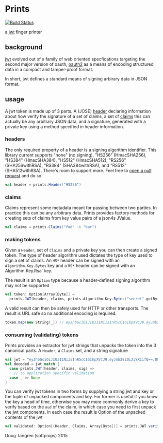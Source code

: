 # Prints

[![Build Status](https://travis-ci.org/softprops/prints.svg)](https://travis-ci.org/softprops/prints)

a [jwt](https://tools.ietf.org/html/draft-ietf-oauth-json-web-token-32) finger printer

## background

[jwt](https://tools.ietf.org/html/draft-ietf-oauth-json-web-token-32) evolved out of a family of web oriented specfications targeting the second major version of oauth, [oauth2](http://oauth.net/2/) as a means of encoding structured data in a compact and tamper-proof format.

In short, jwt defines a standard means of signing arbirary data in JSON format.

## usage

A jwt token is made up of 3 parts. A (JOSE) [header](https://tools.ietf.org/html/draft-ietf-oauth-json-web-token-32#section-5) declaring information about how verify the signature of a set of claims, a set of [claims](https://tools.ietf.org/html/draft-ietf-oauth-json-web-token-32#section-4) this can actually be any arbitrary JSON data, and a signature, generated with a private key using a method specified in header information.

### headers

The only required property of a header is a signing algorithm identifier. This library current supports "none" (no signing), "HS256" (HmacSHA256), "HS384" (HmacSHA384), "HS512" (HmacSHA512), "RS256" (SHA256withRSA), "RS384" (SHA384withRSA), and "RS512" (SHA512withRSA). There's room to support more. Feel free to [open a pull request](https://github.com/softprops/prints/pulls) and do so!

```scala
val header = prints.Header("HS256")
```

### claims

Claims represent some metadata meant for passing between two parties. In practice this can be any arbitrary data. Prints provides factory methods for creating sets of claims from key value pairs of a json4s JValue.

```scala
val claims = prints.Claims("foo" -> "bar")
```

### making tokens

Given a `Header`, set of `Claims` and a private key you can then create a signed token. The type of header algorithm used dictates the type of key used
to sign a set of claims. An `HS*` header can be signed with an `Algorithm.Key.Bytes` key and a `RS*` header can be signed with an Algorithm.Key.Rsa` key.

The result is an `Option` type because a header-defined signing algorithm may not be supported

```scala
val token: Option[Array[Byte]] =
  prints.JWT(header, claims, prints.Algorithm.Key.Bytes("secret".getBytes))
```

A valid result can then be safely used for HTTP or other transports. The result is URL safe so no additional encoding is required.

```scala
token.map(new String(_)) // eyJhbGciOiJIUzI1NiIsInR5cCI6IkpXVCJ9.eyJmb28iOiJiYXIifQ==.88HN1LmGMYQTD4CYwnOoM9EqFWqSv6G1kkGI0EjNOmA=
```

### consuming (validating) tokens

Prints provides an extractor for jwt strings that unpacks the token into the 3 canonical parts. A `Header`, a `Claims` set, and a string signature

```scala
val jwt = "eyJhbGciOiJIUzI1NiIsInR5cCI6IkpXVCJ9.eyJmb28iOiJiYXIifQ==.88HN1LmGMYQTD4CYwnOoM9EqFWqSv6G1kkGI0EjNOmA="
val decoded = jwt match {
  case prints.JWT(header, claims, sig) =>
    // to application specific validation
  case _ => None
}
```

You can verify jwt tokens in two forms by supplying a string jwt and key or the tuple of unpacked components and key. For former is useful if you 
know the key a head of time, otherwise you may more commonly derive a key to verify based on the `aud` of the claim, in which case you need to first
unpack the jwt components. In each case the result is Option of the unpacked contents of the jwt

```scala
val validated: Option[(Header, Claims, Array[Byte])] = prints.JWT.verify(jwt, key)
```

Doug Tangren (softprops) 2015

